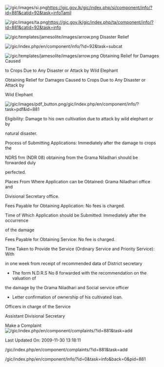 <!-- Source: https://gic.gov.lk/gic/index.php/en/component/info/?id=881&catid=92&task=info -->

![/gic/images/si.png](/gic/images/si.png)https://gic.gov.lk/gic/index.php/si/component/info/?id=881&catid=92&task=infoTamil

![/gic/images/ta.png](/gic/images/ta.png)https://gic.gov.lk/gic/index.php/ta/component/info/?id=881&catid=92&task=info

![/gic/templates/jamesolite/images/arrow.png](/gic/templates/jamesolite/images/arrow.png) Disaster Relief

![/gic/index.php/en/component/info/?id=92&task=subcat](/gic/index.php/en/component/info/?id=92&task=subcat)

![/gic/templates/jamesolite/images/arrow.png](/gic/templates/jamesolite/images/arrow.png) Obtaining Relief for Damages Caused

to Crops Due to Any Disaster or Attack by Wild Elephant

Obtaining Relief for Damages Caused to Crops Due to Any Disaster or Attack by

Wild Elephant

![/gic/images/pdf_button.png](/gic/images/pdf_button.png)/gic/index.php/en/component/info/?task=pdf&id=881

Eligibility: Damage to his own cultivation due to attack by wild elephant or by

natural disaster.

Process of Submitting Applications: Immediately after the damage to crops the

NDRS frm (NDR 08) obtaining from the Grama Niladhari should be forwarded duly

perfected.

Places From Where Application can be Obtained: Grama Niladhari office and

Divisional Secretary office.

Fees Payable for Obtaining Application: No fees is charged.

Time of Which Application should be Submitted: Immediately after the occurrence

of the damage

Fees Payable for Obtaining Service: No fee is charged.

Time Taken to Provide the Service (Ordinary Service and Priority Service): With

in one week from receipt of recommended data of District secretary

 * The form N.D.R.S No 8 forwarded with the recommendation on the valuation of

 the damage by the Grama Niladhari and Social service officer

 * Letter confirmation of ownership of his cultivated loan.

Officers in charge of the Service

Assistant Divisional Secretary

Make a Complaint ![/gic/index.php/en/component/complaints/?id=881&task=add](/gic/index.php/en/component/complaints/?id=881&task=add)

Last Updated On: 2009-11-30 13:18:11

/gic/index.php/en/component/complaints/?id=881&task=add

/gic/index.php/en/component/info/?id=0&task=info&back=0&pid=881